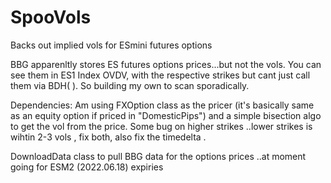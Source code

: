 # SpooVols
Backs out implied vols for ESmini futures options 

BBG apparenltly stores ES futures options prices...but not the vols. You can see them in ES1 Index OVDV, with the respective strikes but cant just call them via BDH( ).
So building my own to scan sporadically.

Dependencies: 
  Am using FXOption class as the pricer (it's basically same as an equity option if priced in "DomesticPips") and a simple bisection algo to get the vol from the price.
  Some bug on higher strikes ..lower strikes is wihtin 2-3 vols , fix both, also fix the timedelta .  
  
  DownloadData class to pull BBG data for the options prices ..at moment going for ESM2 (2022.06.18) expiries 

